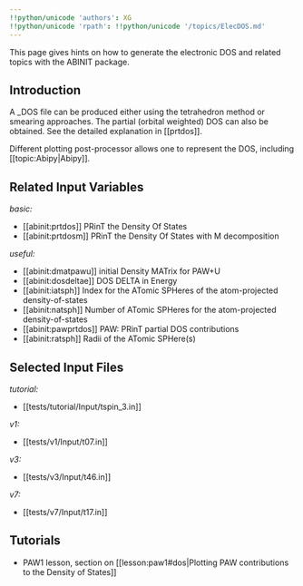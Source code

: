 ```yaml
---
!!python/unicode 'authors': XG
!!python/unicode 'rpath': !!python/unicode '/topics/ElecDOS.md'
---
```

<!--
This file is automatically generated by mksite.py. All changes will be lost.
Change the input yaml files or the python code
-->

This page gives hints on how to generate the electronic DOS and related topics with the ABINIT package.

## Introduction

A _DOS file can be produced either using the tetrahedron method or smearing
approaches. The partial (orbital weighted) DOS can also be obtained. See the
detailed explanation in [[prtdos]].

Different plotting post-processor allows one to represent the DOS, including
[[topic:Abipy|Abipy]].



## Related Input Variables

*basic:*

- [[abinit:prtdos]]  PRinT the Density Of States
- [[abinit:prtdosm]]  PRinT the Density Of States with M decomposition
 
*useful:*

- [[abinit:dmatpawu]]  initial Density MATrix for PAW+U
- [[abinit:dosdeltae]]  DOS DELTA in Energy
- [[abinit:iatsph]]  Index for the ATomic SPHeres of the atom-projected density-of-states
- [[abinit:natsph]]  Number of ATomic SPHeres for the atom-projected density-of-states
- [[abinit:pawprtdos]]  PAW: PRinT partial DOS contributions
- [[abinit:ratsph]]  Radii of the ATomic SPHere(s)
 

## Selected Input Files

*tutorial:*

- [[tests/tutorial/Input/tspin_3.in]]
 
*v1:*

- [[tests/v1/Input/t07.in]]
 
*v3:*

- [[tests/v3/Input/t46.in]]
 
*v7:*

- [[tests/v7/Input/t17.in]]
 

## Tutorials

* PAW1 lesson, section on [[lesson:paw1#dos|Plotting PAW contributions to the Density of States]]

